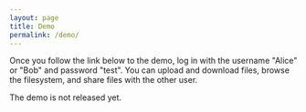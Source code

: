```yaml
---
layout: page
title: Demo
permalink: /demo/
---
```


Once you follow the link below to the demo, log in with the username "Alice" or "Bob" and password "test". You can upload and download files, browse the filesystem, and share files with the other user. 

The demo is not released yet.